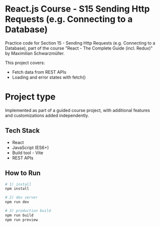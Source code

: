# React.js Course - S15 Sending Http Requests (e.g. Connecting to a Database)

Practice code for Section 15 - Sending Http Requests (e.g. Connecting to a Database), part of the course "React - The Complete Guide (incl. Redux)" by Maximilian Schwarzmüller.

This project covers:
- Fetch data from REST APIs
- Loading and error states with fetch()
  
# Project type
Implemented as part of a guided course project, with additional features and customizations added independently.

## Tech Stack
- React
- JavaScript (ES6+)
- Build tool - Vite
- REST APIs
## How to Run

```bash
# 1) install
npm install

# 2) dev server
npm run dev

# 3) production build
npm run build
npm run preview
```
